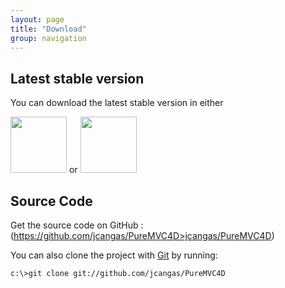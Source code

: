 ```yaml
---
layout: page
title: "Download"
group: navigation
---
```


## Latest stable version

You can download the latest stable version in either 

<div class="download">
<a href="https://github.com/jcangas/SummerFW4D/zipball/master"><img border="0" width="90" src="https://github.com/images/modules/download/zip.png"></a> or  <a href="https://github.com/jcangas/SummerFW4D/tarball/master"><img border="0" width="90" src="https://github.com/images/modules/download/tar.png"></a>	
</div>

## Source Code

Get the source code on GitHub : (https://github.com/jcangas/PureMVC4D>jcangas/PureMVC4D)

You can also clone the project with <a href="http://git-scm.com">Git</a>
by running:


    c:\>git clone git://github.com/jcangas/PureMVC4D


